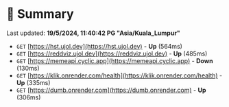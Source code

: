 # 📖 Summary
Last updated: **19/5/2024, 11:40:42 PG "Asia/Kuala_Lumpur"**

- `GET` [https://hst.ujol.dev](https://hst.ujol.dev) - **Up** (564ms)
- `GET` [https://reddviz.ujol.dev](https://reddviz.ujol.dev) - **Up** (485ms)
- `GET` [https://memeapi.cyclic.app](https://memeapi.cyclic.app) - **Down** (130ms)
- `GET` [https://klik.onrender.com/health](https://klik.onrender.com/health) - **Up** (335ms)
- `GET` [https://dumb.onrender.com](https://dumb.onrender.com) - **Up** (306ms)
